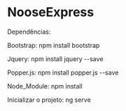 # NooseExpress

Dependências:

Bootstrap: npm install bootstrap

Jquery: npm install jquery --save

Popper.js: npm install popper.js --save

Node_Module: npm install

Inicializar o projeto: ng serve

